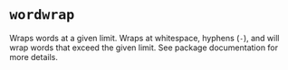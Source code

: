 # `wordwrap`

Wraps words at a given limit. Wraps at whitespace, hyphens (`-`), and will wrap words that exceed
the given limit. See package documentation for more details.
